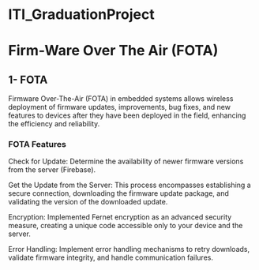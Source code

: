# ITI_GraduationProject 
# Firm-Ware Over The Air (FOTA)
## 1- FOTA
Firmware Over-The-Air (FOTA) in embedded systems allows wireless deployment of firmware updates, improvements, bug fixes, and new features to devices after they have been deployed in the field, enhancing the efficiency and reliability.
### FOTA Features
Check for Update:
Determine the availability of newer firmware versions from the server (Firebase).

Get the Update from the Server:
This process encompasses establishing a secure connection, downloading the firmware update package, and validating the version of the downloaded update.

Encryption:
Implemented Fernet encryption as an advanced security measure, creating a unique code accessible only to your device and the server.

Error Handling: 
Implement error handling mechanisms to retry downloads, validate firmware integrity, and handle communication failures.

